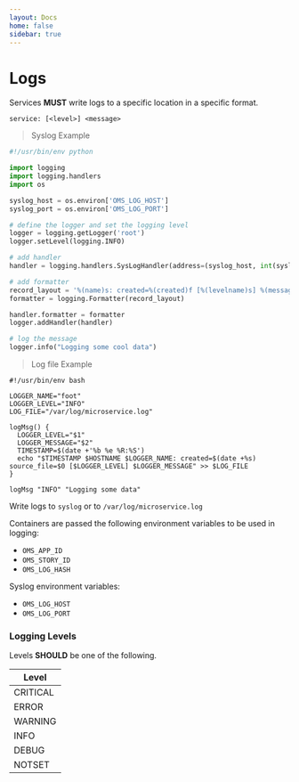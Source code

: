 ```yaml
---
layout: Docs
home: false
sidebar: true
---
```

# Logs <Badge text="FUTURE" type="error" vertical="middle"/>

Services **MUST** write logs to a specific location in a specific format.

```
service: [<level>] <message>
```

> Syslog Example

```python
#!/usr/bin/env python

import logging
import logging.handlers
import os

syslog_host = os.environ['OMS_LOG_HOST']
syslog_port = os.environ['OMS_LOG_PORT']

# define the logger and set the logging level
logger = logging.getLogger('root')
logger.setLevel(logging.INFO)

# add handler
handler = logging.handlers.SysLogHandler(address=(syslog_host, int(syslog_port)))

# add formatter
record_layout = '%(name)s: created=%(created)f [%(levelname)s] %(message)s'
formatter = logging.Formatter(record_layout)

handler.formatter = formatter
logger.addHandler(handler)

# log the message
logger.info("Logging some cool data")
```

> Log file Example

```shell
#!/usr/bin/env bash

LOGGER_NAME="foot"
LOGGER_LEVEL="INFO"
LOG_FILE="/var/log/microservice.log"

logMsg() {
  LOGGER_LEVEL="$1"
  LOGGER_MESSAGE="$2"
  TIMESTAMP=$(date +'%b %e %R:%S')
  echo "$TIMESTAMP $HOSTNAME $LOGGER_NAME: created=$(date +%s) source_file=$0 [$LOGGER_LEVEL] $LOGGER_MESSAGE" >> $LOG_FILE
}

logMsg "INFO" "Logging some data"
```

Write logs to `syslog` or to `/var/log/microservice.log`

Containers are passed the following environment variables to be used in logging:

- `OMS_APP_ID`
- `OMS_STORY_ID`
- `OMS_LOG_HASH`

Syslog environment variables:

- `OMS_LOG_HOST`
- `OMS_LOG_PORT`

### Logging Levels

Levels **SHOULD** be one of the following.

| Level    |
| -------- |
| CRITICAL |
| ERROR    |
| WARNING  |
| INFO     |
| DEBUG    |
| NOTSET   |
